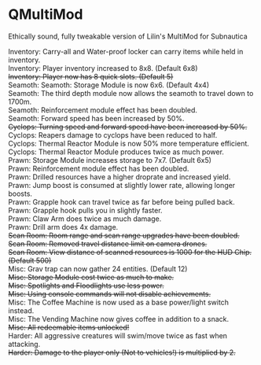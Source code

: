 # QMultiMod
Ethically sound, fully tweakable version of Lilin's MultiMod for Subnautica


Inventory: Carry-all and Water-proof locker can carry items while held in inventory.  
Inventory: Player inventory increased to 8x8. (Default 6x8)  
~~Inventory: Player now has 8 quick slots. (Default 5)~~  
Seamoth: Seamoth: Storage Module is now 6x6. (Default 4x4)  
Seamoth: The third depth module now allows the seamoth to travel down to 1700m.  
Seamoth: Reinforcement module effect has been doubled.  
Seamoth: Forward speed has been increased by 50%.  
~~Cyclops: Turning speed and forward speed have been increased by 50%.~~  
Cyclops: Reapers damage to cyclops have been reduced to half.  
Cyclops: Thermal Reactor Module is now 50% more temperature efficient.  
Cyclops: Thermal Reactor Module produces twice as much power.  
Prawn: Storage Module increases storage to 7x7. (Default 6x5)  
Prawn: Reinforcement module effect has been doubled.  
Prawn: Drilled resources have a higher droprate and increased yield.  
Prawn: Jump boost is consumed at slightly lower rate, allowing longer boosts.  
Prawn: Grapple hook can travel twice as far before being pulled back.  
Prawn: Grapple hook pulls you in slightly faster.  
Prawn: Claw Arm does twice as much damage.  
Prawn: Drill arm does 4x damage.  
~~Scan Room: Room range and scan range upgrades have been doubled.~~  
~~Scan Room: Removed travel distance limit on camera drones.~~  
~~Scan Room: View distance of scanned resources is 1000 for the HUD Chip. (Default 500)~~  
Misc: Grav trap can now gather 24 entities. (Default 12)  
~~Misc: Storage Module cost twice as much to make.~~  
~~Misc: Spotlights and Floodlights use less power.~~  
~~Misc: Using console commands will not disable achievements.~~  
Misc: The Coffee Machine is now used as a base power/light switch instead.  
Misc: The Vending Machine now gives coffee in addition to a snack.  
~~Misc: All redeemable items unlocked!~~  
Harder: All aggressive creatures will swim/move twice as fast when attacking.  
~~Harder: Damage to the player only (Not to vehicles!) is multiplied by 2.~~  
